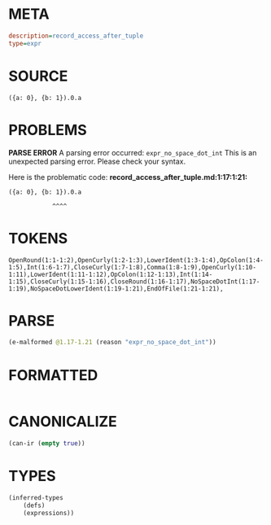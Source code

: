 # META
~~~ini
description=record_access_after_tuple
type=expr
~~~
# SOURCE
~~~roc
({a: 0}, {b: 1}).0.a
~~~
# PROBLEMS
**PARSE ERROR**
A parsing error occurred: `expr_no_space_dot_int`
This is an unexpected parsing error. Please check your syntax.

Here is the problematic code:
**record_access_after_tuple.md:1:17:1:21:**
```roc
({a: 0}, {b: 1}).0.a
```
                ^^^^


# TOKENS
~~~zig
OpenRound(1:1-1:2),OpenCurly(1:2-1:3),LowerIdent(1:3-1:4),OpColon(1:4-1:5),Int(1:6-1:7),CloseCurly(1:7-1:8),Comma(1:8-1:9),OpenCurly(1:10-1:11),LowerIdent(1:11-1:12),OpColon(1:12-1:13),Int(1:14-1:15),CloseCurly(1:15-1:16),CloseRound(1:16-1:17),NoSpaceDotInt(1:17-1:19),NoSpaceDotLowerIdent(1:19-1:21),EndOfFile(1:21-1:21),
~~~
# PARSE
~~~clojure
(e-malformed @1.17-1.21 (reason "expr_no_space_dot_int"))
~~~
# FORMATTED
~~~roc

~~~
# CANONICALIZE
~~~clojure
(can-ir (empty true))
~~~
# TYPES
~~~clojure
(inferred-types
	(defs)
	(expressions))
~~~
